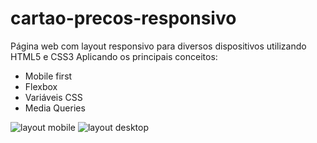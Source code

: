 # cartao-precos-responsivo
Página web com layout responsivo para diversos dispositivos utilizando HTML5 e CSS3
Aplicando os principais conceitos:
- Mobile first
- Flexbox
- Variáveis CSS
- Media Queries 

![layout mobile](https://user-images.githubusercontent.com/60930603/158855474-c52d1b30-ac52-4b09-9fc8-70a3185893be.png)
![layout desktop](https://user-images.githubusercontent.com/60930603/158855470-a718946e-3216-4f8c-9d7e-82973b70d81c.png)
